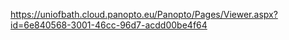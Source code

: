 https://uniofbath.cloud.panopto.eu/Panopto/Pages/Viewer.aspx?id=6e840568-3001-46cc-96d7-acdd00be4f64

